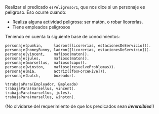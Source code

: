 Realizar el predicado `esPeligroso/1`, que nos dice si un personaje es peligroso. Eso ocurre cuando:
- Realiza alguna actividad peligrosa: ser matón, o robar licorerías.
- Tiene empleados peligrosos


Teniendo en cuenta la siguiente base de conocimientos:

```
personaje(pumkin,     ladron([licorerias, estacionesDeServicio])).
personaje(honeyBunny, ladron([licorerias, estacionesDeServicio])).
personaje(vincent,    mafioso(maton)).
personaje(jules,      mafioso(maton)).
personaje(marsellus,  mafioso(capo)).
personaje(winston,    mafioso(resuelveProblemas)).
personaje(mia,        actriz([foxForceFive])).
personaje(butch,      boxeador).

%trabajaPara(Empleador, Empleado)
trabajaPara(marsellus, vincent).
trabajaPara(marsellus, jules).
trabajaPara(marsellus, winston).
```

(No olvidarse del requerimiento de que los predicados sean **_inversibles_**!)
